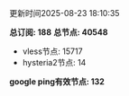 更新时间2025-08-23 18:10:35

**总订阅: 188**
**总节点: 40548**
- vless节点: 15717
- hysteria2节点: 14

**google ping有效节点: 132**
